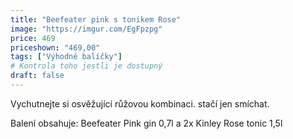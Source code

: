 ```yaml
---
title: "Beefeater pink s tonikem Rose"
image: "https://imgur.com/EgFpzpg"
price: 469
priceshown: "469,00"
tags: ["Výhodné balíčky"]
# Kontrola toho jestli je dostupný
draft: false
---
```


Vychutnejte si osvěžující růžovou kombinaci. stačí jen smíchat.

Balení obsahuje: Beefeater Pink gin 0,7l a 2x Kinley Rose tonic 1,5l

